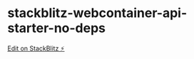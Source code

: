 # stackblitz-webcontainer-api-starter-no-deps

[Edit on StackBlitz ⚡️](https://stackblitz.com/edit/stackblitz-webcontainer-api-starter-entpyg)